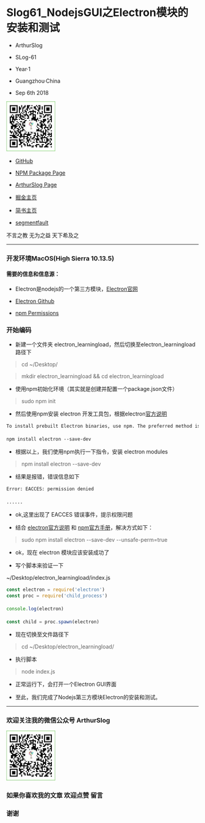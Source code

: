 # Slog61_NodejsGUI之Electron模块的安装和测试

* ArthurSlog
* SLog-61
* Year·1

* Guangzhou·China
* Sep 6th 2018

![关注微信公众号“ArthurSlog”](https://github.com/BlessedChild/LogofAxu/blob/master/images/icon_128.jpg?raw=true "微信扫描二维码，关注我的公众号")

* [GitHub](https://github.com/BlessedChild/ArthurSlog)

* [NPM Package Page](https://www.npmjs.com/~arthurslog)

* [ArthurSlog Page](http://www.arthurslog.com)

* [掘金主页](https://juejin.im/user/59f2a424f265da432f305c66/posts)

* [简书主页](https://www.jianshu.com/u/b9ebe10f0534)

* [segmentfault](https://segmentfault.com/u/arthurslog/articles)

不言之教 无为之益 天下希及之

---

### 开发环境MacOS(High Sierra 10.13.5)

#### 需要的信息和信息源：

* Electron是nodejs的一个第三方模块，[Electron官网](https://electronjs.org/)

* [Electron Github](https://github.com/electron/electron)

* [npm Permissions](https://docs.npmjs.com/misc/config#unsafe-perm)

### 开始编码

* 新建一个文件夹 electron_learningload，然后切换至electron_learningload路径下

> cd ~/Desktop/

> mkdir electron_learningload && cd electron_learningload

* 使用npm初始化环境（其实就是创建并配置一个package.json文件）

> sudo npm init

* 然后使用npm安装 electron 开发工具包，根据electron[官方说明](https://github.com/electron/electron/blob/master/docs/tutorial/installation.md)

``` txt
To install prebuilt Electron binaries, use npm. The preferred method is to install Electron as a development dependency in your app:

npm install electron --save-dev
```

* 根据以上，我们使用npm执行一下指令，安装 electron modules

> npm install electron --save-dev

* 结果是报错，错误信息如下

``` txt
Error: EACCES: permission denied

......
```

* ok,这里出现了 EACCES 错误事件，提示权限问题

* 结合 [electron官方说明](https://github.com/electron/electron/blob/master/docs/tutorial/installation.md) 和 [npm官方手册](https://docs.npmjs.com/misc/config#unsafe-perm)，解决方式如下：

> sudo npm install electron --save-dev --unsafe-perm=true

* ok，现在 electron 模块应该安装成功了

* 写个脚本来验证一下

~/Desktop/electron_learningload/index.js
``` js
const electron = require('electron')
const proc = require('child_process')

console.log(electron)

const child = proc.spawn(electron)
```

* 现在切换至文件路径下

> cd ~/Desktop/electron_learningload/

* 执行脚本

> node index.js

* 正常运行下，会打开一个Electron GUI界面

* 至此，我们完成了Nodejs第三方模块Electron的安装和测试。

---

### 欢迎关注我的微信公众号 ArthurSlog

![关注微信公众号“ArthurSlog”](https://github.com/BlessedChild/LogofAxu/blob/master/images/icon_128.jpg?raw=true "微信扫描二维码，关注我的公众号")

### 如果你喜欢我的文章 欢迎点赞 留言
### 谢谢
